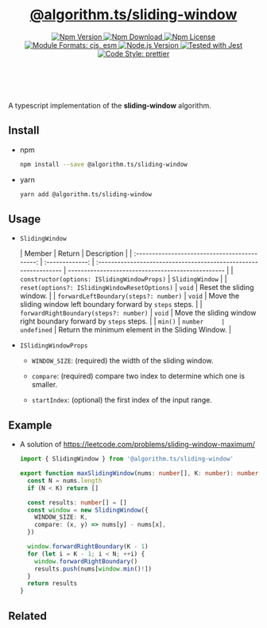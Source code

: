 <header>
  <h1 align="center">
    <a href="https://github.com/guanghechen/algorithm.ts/tree/@algorithm.ts/sliding-window@4.0.0/packages/sliding-window#readme">@algorithm.ts/sliding-window</a>
  </h1>
  <div align="center">
    <a href="https://www.npmjs.com/package/@algorithm.ts/sliding-window">
      <img
        alt="Npm Version"
        src="https://img.shields.io/npm/v/@algorithm.ts/sliding-window.svg"
      />
    </a>
    <a href="https://www.npmjs.com/package/@algorithm.ts/sliding-window">
      <img
        alt="Npm Download"
        src="https://img.shields.io/npm/dm/@algorithm.ts/sliding-window.svg"
      />
    </a>
    <a href="https://www.npmjs.com/package/@algorithm.ts/sliding-window">
      <img
        alt="Npm License"
        src="https://img.shields.io/npm/l/@algorithm.ts/sliding-window.svg"
      />
    </a>
    <a href="#install">
      <img
        alt="Module Formats: cjs, esm"
        src="https://img.shields.io/badge/module_formats-cjs%2C%20esm-green.svg"
      />
    </a>
    <a href="https://github.com/nodejs/node">
      <img
        alt="Node.js Version"
        src="https://img.shields.io/node/v/@algorithm.ts/sliding-window"
      />
    </a>
    <a href="https://github.com/facebook/jest">
      <img
        alt="Tested with Jest"
        src="https://img.shields.io/badge/tested_with-jest-9c465e.svg"
      />
    </a>
    <a href="https://github.com/prettier/prettier">
      <img
        alt="Code Style: prettier"
        src="https://img.shields.io/badge/code_style-prettier-ff69b4.svg?style=flat-square"
      />
    </a>
  </div>
</header>
<br/>

A typescript implementation of the **sliding-window** algorithm.

## Install

- npm

  ```bash
  npm install --save @algorithm.ts/sliding-window
  ```

- yarn

  ```bash
  yarn add @algorithm.ts/sliding-window
  ```

## Usage

- `SlidingWindow`

  |                    Member                     |     Return      | Description                                                      |
  | :-------------------------------------------: | :-------------: | :--------------------------------------------------------------- | ------------------------------------------------- |
  |  `constructor(options: ISlidingWindowProps)`  | `SlidingWindow` |
  | `reset(options?: ISlidingWindowResetOptions)` |     `void`      | Reset the sliding window.                                        |
  |     `forwardLeftBoundary(steps?: number)`     |     `void`      | Move the sliding window left boundary forward by `steps` steps.  |
  |    `forwardRightBoundary(steps?: number)`     |     `void`      | Move the sliding window right boundary forward by `steps` steps. |
  |                    `min()`                    |     `number     | undefined`                                                       | Return the minimum element in the Sliding Window. |

- `ISlidingWindowProps`

  - `WINDOW_SIZE`: (required) the width of the sliding window.

  - `compare`: (required) compare two index to determine which one is smaller.

  - `startIndex`: (optional) the first index of the input range.

## Example

- A solution of https://leetcode.com/problems/sliding-window-maximum/

  ```typescript
  import { SlidingWindow } from '@algorithm.ts/sliding-window'

  export function maxSlidingWindow(nums: number[], K: number): number[] {
    const N = nums.length
    if (N < K) return []

    const results: number[] = []
    const window = new SlidingWindow({
      WINDOW_SIZE: K,
      compare: (x, y) => nums[y] - nums[x],
    })

    window.forwardRightBoundary(K - 1)
    for (let i = K - 1; i < N; ++i) {
      window.forwardRightBoundary()
      results.push(nums[window.min()!])
    }
    return results
  }
  ```

## Related

[homepage]:
  https://github.com/guanghechen/algorithm.ts/tree/@algorithm.ts/sliding-window@4.0.0/packages/sliding-window#readme
